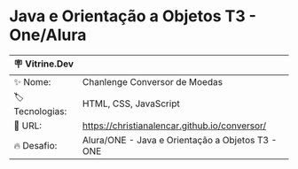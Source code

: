 # Java e Orientação a Objetos T3 - One/Alura

| :placard: Vitrine.Dev |     |
| -------------  | --- |
| :sparkles: Nome:       | Chanlenge Conversor de Moedas
| :label: Tecnologias:| HTML, CSS, JavaScript
| :rocket: URL:        | https://christianalencar.github.io/conversor/
| :fire: Desafio:    | Alura/ONE - Java e Orientação a Objetos T3 - ONE

